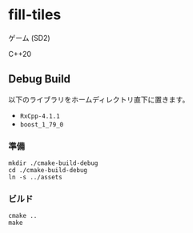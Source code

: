 # fill-tiles
ゲーム (SD2)

C++20

## Debug Build
以下のライブラリをホームディレクトリ直下に置きます。
- `RxCpp-4.1.1`
- `boost_1_79_0`

### 準備
```
mkdir ./cmake-build-debug
cd ./cmake-build-debug
ln -s ../assets
```

### ビルド
```
cmake ..
make
```

